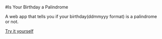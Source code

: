 #Is Your Birthday a Palindrome

A web app that tells you if your birthday(ddmmyyy format) is a palindrome or not.

[Try it yourself]()